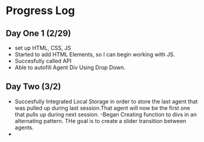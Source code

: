 # Progress Log

## Day One 1 (2/29)

- set up HTML, CSS, JS
- Started to add HTML Elements, so I can begin working with JS.
- Succesfully called API
- Able to autofill Agent Div Using Drop Down.

## Day Two (3/2)

- Succesfully Integrated Local Storage in order to store the last agent that was pulled up during last session.That agent will now be the first one that pulls up during next session. 
-Began Creating function to divs in an alternating pattern. THe goal is to create a slider transition between agents. 
-  